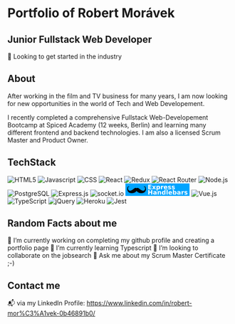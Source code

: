 # Portfolio of Robert Morávek
## Junior Fullstack Web Developer
🔭 Looking to get started in the industry

## About
After working in the film and TV business for many years, I am now looking for new opportunities in the world of Tech and Web Developement. 

I recently completed a comprehensive Fullstack Web-Developement Bootcamp at Spiced Academy (12 weeks, Berlin) and learning many different frontend and backend technologies. I am also a licensed Scrum Master and Product Owner.

## TechStack
![HTML5](https://img.shields.io/badge/HTML5-E34F26?style=for-the-badge&logo=html5&logoColor=white)
![Javascript](https://img.shields.io/badge/JavaScript-323330?style=for-the-badge&logo=javascript&logoColor=F7DF1E)
![CSS](https://img.shields.io/badge/CSS3-1572B6?style=for-the-badge&logo=css3&logoColor=white)
![React](https://img.shields.io/badge/React-20232A?style=for-the-badge&logo=react&logoColor=61DAFB)
![Redux](https://img.shields.io/badge/Redux-593D88?style=for-the-badge&logo=redux&logoColor=white)
![React Router](https://img.shields.io/badge/React_Router-CA4245?style=for-the-badge&logo=react-router&logoColor=white)
![Node.js](https://img.shields.io/badge/Node.js-43853D?style=for-the-badge&logo=node.js&logoColor=white)
![PostgreSQL](https://img.shields.io/badge/PostgreSQL-316192?style=for-the-badge&logo=postgresql&logoColor=white)
![Express.js](https://img.shields.io/badge/Express.js-404D59?style=for-the-badge/)
![socket.io](https://www.vectorlogo.zone/logos/socketio/socketio-ar21.svg)
![Express-Handlebars](https://github.com/RobertMoravek/Public-Transport-Jungle/blob/master/public/express-handlebars.png)
![Vue.js](https://img.shields.io/badge/Vue.js-35495E?style=for-the-badge&logo=vue.js&logoColor=4FC08D)
![TypeScript](https://img.shields.io/badge/TypeScript-007ACC?style=for-the-badge&logo=typescript&logoColor=white)
![jQuery](https://img.shields.io/badge/jQuery-0769AD?style=for-the-badge&logo=jquery&logoColor=white)
![Heroku](https://img.shields.io/badge/Heroku-430098?style=for-the-badge&logo=heroku&logoColor=white)
![Jest](https://img.shields.io/badge/Jest-323330?style=for-the-badge&logo=Jest&logoColor=white)

## Random Facts about me
🔭 I’m currently working on completing my github profile and creating a portfolio page
🌱 I’m currently learning Typescript
👯 I’m looking to collaborate on the jobsearch
💬 Ask me about my Scrum Master Certificate ;-)

## Contact me
📬 via my LinkedIn Profile:
https://www.linkedin.com/in/robert-mor%C3%A1vek-0b46891b0/


